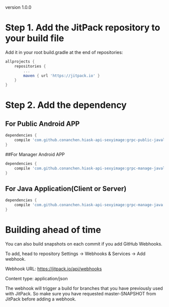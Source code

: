 
version 1.0.0

# Step 1. Add the JitPack repository to your build file
Add it in your root build.gradle at the end of repositories:
```gradle
allprojects {
    repositories {
        ...
        maven { url 'https://jitpack.io' }
    }
}
```
	
# Step 2. Add the dependency
## For Public Android APP

```gradle
dependencies {
    compile 'com.github.conanchen.hiask-api-sexyimage:grpc-public-javalite:1.0.0-SNAPSHOT'
}
```
	
##For Manager Android APP

```gradle
dependencies {
    compile 'com.github.conanchen.hiask-api-sexyimage:grpc-manage-javalite:1.0.0-SNAPSHOT'
}
```
	
## For Java Application(Client or Server)
    
```gradle
dependencies {
    compile 'com.github.conanchen.hiask-api-sexyimage:grpc-manage-java:1.0.0-SNAPSHOT'
}
```
	
# Building ahead of time
You can also build snapshots on each commit if you add GitHub Webhooks.

To add, head to repository Settings -> Webhooks & Services -> Add webhook.

Webhook URL: https://jitpack.io/api/webhooks

Content type: application/json

The webhook will trigger a build for branches that you have previously used with JitPack. So make sure you have requested master-SNAPSHOT from JitPack before adding a webhook.

					